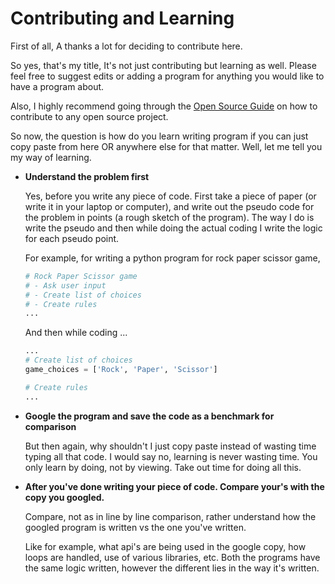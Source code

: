 # Contributing and Learning

First of all, A thanks a lot for deciding to contribute here.

So yes, that's my title, It's not just contributing but learning as well. Please feel free to suggest edits or adding a program for anything you would like to have a program about.

Also, I highly recommend going through the [Open Source Guide](https://github.com/github/opensource.guide) on how to contribute to any open source project.

So now, the question is how do you learn writing program if you can just copy paste from here OR anywhere else for that matter.
Well, let me tell you my way of learning.
- **Understand the problem first**
  
  Yes, before you write any piece of code. First take a piece of paper (or write it in your laptop or computer), and write out the pseudo code for the problem in points (a rough sketch of the program). The way I do is write the pseudo and then while doing the actual coding I write the logic for each pseudo point.
  
  For example, for writing a python program for rock paper scissor game,
  ```python
  # Rock Paper Scissor game
  # - Ask user input
  # - Create list of choices
  # - Create rules
  ...

  ```
  And then while coding ...
  ```python
  ...
  # Create list of choices
  game_choices = ['Rock', 'Paper', 'Scissor']

  # Create rules
  ...

  ```

- **Google the program and save the code as a benchmark for comparison**
  
  But then again, why shouldn't I just copy paste instead of wasting time typing all that code. I would say no, learning is never wasting time. You only learn by doing, not by viewing. Take out time for doing all this.

- **After you've done writing your piece of code. Compare your's with the copy you googled.**

  Compare, not as in line by line comparison, rather understand how the googled program is written vs the one you've written.
  
  Like for example, what api's are being used in the google copy, how loops are handled, use of various libraries, etc. Both the programs have the same logic written, however the different lies in the way it's written.


